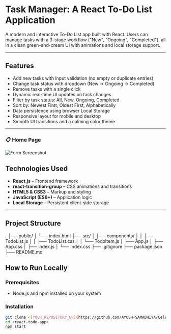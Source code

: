 # Task Manager: A React To-Do List Application

A modern and interactive To-Do List app built with React. Users can manage tasks with a 3-stage workflow ("New", "Ongoing", "Completed"), all in a clean green-and-cream UI with animations and local storage support.

---

## Features

- Add new tasks with input validation (no empty or duplicate entries)
- Change task status with dropdown (New → Ongoing → Completed)
- Remove tasks with a single click
- Dynamic real-time UI updates on task changes
- Filter by task status: All, New, Ongoing, Completed
- Sort by: Newest First, Oldest First, Alphabetically
- Data persistence using browser Local Storage
- Responsive layout for mobile and desktop
- Smooth UI transitions and a calming color theme

---
### 📋 Home Page

![Form Screenshot](./Screenshots/Form_page-1.png)

## Technologies Used

- **React.js** – Frontend framework
- **react-transition-group** – CSS animations and transitions
- **HTML5 & CSS3** – Markup and styling
- **JavaScript (ES6+)** – Application logic
- **Local Storage** – Persistent client-side storage

---

## Project Structure

.
├── public/
│ └── index.html
├── src/
│ ├── components/
│ │ ├── TodoList.js
│ │ ├── TodoList.css
│ │ └── TodoItem.js
│ ├── App.js
│ ├── App.css
│ ├── index.js
│ └── index.css
├── .gitignore
├── package.json
├── README.md


## How to Run Locally

### Prerequisites

- Node.js and npm installed on your system

### Installation

```bash
git clone <[YOUR_REPOSITORY_UR](https://github.com/AYUSH-SAMADHIYA/Celebal-Technologies/edit/main/Assi-2>
cd <react-todo-app>
npm start
